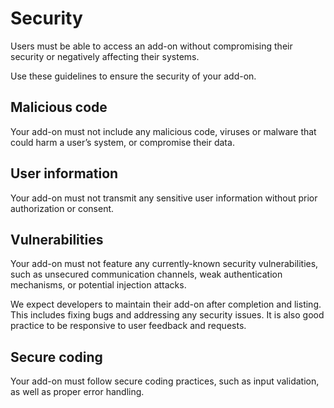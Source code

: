 # Security

Users must be able to access an add-on without compromising their security or negatively affecting their systems.

Use these guidelines to ensure the security of your add-on. 

## Malicious code

Your add-on must not include any malicious code, viruses or malware that could harm a user’s system, or compromise their data.

## User information

Your add-on must not transmit any sensitive user information without prior authorization or consent.

## Vulnerabilities

Your add-on must not feature any currently-known security vulnerabilities, such as unsecured communication channels, weak authentication mechanisms, or potential injection attacks.

We expect developers to maintain their add-on after completion and listing. This includes fixing bugs and addressing any security issues. It is also good practice to be responsive to user feedback and requests.

## Secure coding

Your add-on must follow secure coding practices, such as input validation, as well as proper error handling.
